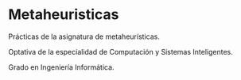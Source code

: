 # Metaheuristicas

Prácticas de la asignatura de metaheurísticas. 

Optativa de la especialidad de Computación y Sistemas Inteligentes.  

Grado en Ingeniería Informática.
